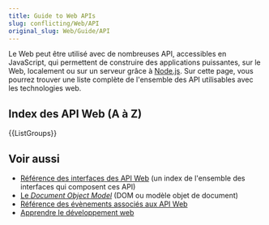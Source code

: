 ```yaml
---
title: Guide to Web APIs
slug: conflicting/Web/API
original_slug: Web/Guide/API
---
```


Le Web peut être utilisé avec de nombreuses API, accessibles en JavaScript, qui permettent de construire des applications puissantes, sur le Web, localement ou sur un serveur grâce à [Node.js](https://nodejs.org/). Sur cette page, vous pourrez trouver une liste complète de l'ensemble des API utilisables avec les technologies web.

## Index des API Web (A à Z)

{{ListGroups}}

## Voir aussi

- [Référence des interfaces des API Web](/fr/docs/Web/API) (un index de l'ensemble des interfaces qui composent ces API)
- [Le _Document Object Model_](/fr/docs/Web/API/Document_Object_Model) (DOM ou modèle objet de document)
- [Référence des évènements associés aux API Web](/fr/docs/Web/Events)
- [Apprendre le développement web](/fr/docs/Apprendre)

